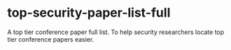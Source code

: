 # top-security-paper-list-full
A top tier conference paper full list. To help security researchers locate top tier conference papers easier. 

